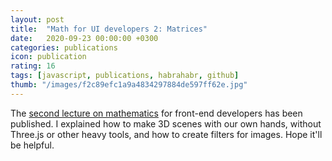 ```yaml
---
layout: post
title:  "Math for UI developers 2: Matrices"
date:   2020-09-23 00:00:00 +0300
categories: publications
icon: publication
rating: 16
tags: [javascript, publications, habrahabr, github]
thumb: "/images/f2c89efc1a9a4834297884de597ff62e.jpg"
---
```


The <a href='https://habr.com/ru/post/520078/'>second lecture on mathematics</a> for front-end developers has been published. I explained how to make 3D scenes with our own hands, without Three.js or other heavy tools, and how to create filters for images. Hope it'll be helpful.

